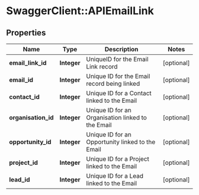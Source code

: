 # SwaggerClient::APIEmailLink

## Properties
Name | Type | Description | Notes
------------ | ------------- | ------------- | -------------
**email_link_id** | **Integer** | UniqueID for the Email Link record | [optional] 
**email_id** | **Integer** | Unique ID for the Email record being linked | [optional] 
**contact_id** | **Integer** | Unique ID for a Contact linked to the Email | [optional] 
**organisation_id** | **Integer** | Unique ID for an Organisation linked to the Email | [optional] 
**opportunity_id** | **Integer** | Unique ID for an Opportunity linked to the Email | [optional] 
**project_id** | **Integer** | Unique ID for a Project linked to the Email | [optional] 
**lead_id** | **Integer** | Unique ID for a Lead linked to the Email | [optional] 


